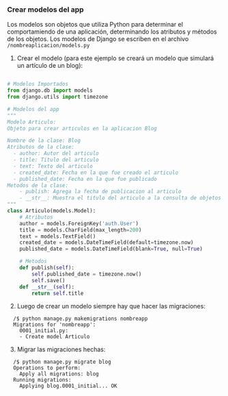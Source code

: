 ### Crear modelos del app
Los modelos son objetos que utiliza Python para determinar el comportamiendo de una aplicación,
determinando los atributos y métodos de los objetos.
Los modelos de Django se escriben en el archivo `/nombreaplicacion/models.py `

1. Crear el modelo (para este ejemplo se creará un modelo que simulará un artículo de un blog):
```python

# Modelos Importados
from django.db import models
from django.utils import timezone

# Modelos del app
"""
Modelo Articulo:
Objeto para crear articulos en la aplicacion Blog

Nombre de la clase: Blog
Atributos de la clase:
  - author: Autor del articulo
  - title: Titulo del articulo
  - text: Texto del articulo
  - created_date: Fecha en la que fue creado el articulo
  - published_date: Fecha en la que fue publicado
Metodos de la clase:
    - publish: Agrega la fecha de publicacion al articulo
    - __str__: Muestra el titulo del articulo a la consulta de objetos
"""
class Articulo(models.Model):
    # Atributos
    author = models.ForeignKey('auth.User')
    title = models.CharField(max_length=200)
    text = models.TextField()
    created_date = models.DateTimeField(default=timezone.now)
    published_date = models.DateTimeField(blank=True, null=True)

    # Metodos
    def publish(self):
        self.published_date = timezone.now()
        self.save()
    def __str__(self):
        return self.title

```
2. Luego de crear un modelo siempre hay que hacer las migraciones:
```shell
  /$ python manage.py makemigrations nombreapp
  Migrations for 'nombreapp':
    0001_initial.py:
    - Create model Articulo
```
3. Migrar las migraciones hechas:
```shell
  /$ python manage.py migrate blog
  Operations to perform:
    Apply all migrations: blog
  Running migrations:
    Applying blog.0001_initial... OK
```